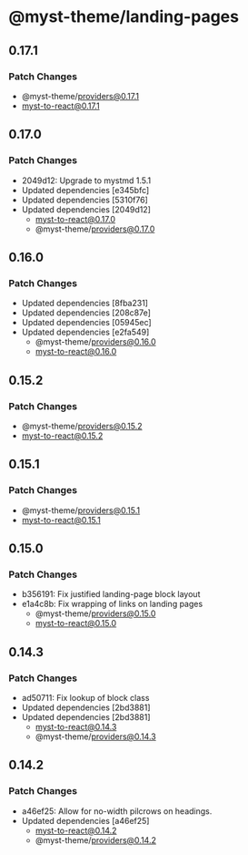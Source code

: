 # @myst-theme/landing-pages

## 0.17.1

### Patch Changes

- @myst-theme/providers@0.17.1
- myst-to-react@0.17.1

## 0.17.0

### Patch Changes

- 2049d12: Upgrade to mystmd 1.5.1
- Updated dependencies [e345bfc]
- Updated dependencies [5310f76]
- Updated dependencies [2049d12]
  - myst-to-react@0.17.0
  - @myst-theme/providers@0.17.0

## 0.16.0

### Patch Changes

- Updated dependencies [8fba231]
- Updated dependencies [208c87e]
- Updated dependencies [05945ec]
- Updated dependencies [e2fa549]
  - @myst-theme/providers@0.16.0
  - myst-to-react@0.16.0

## 0.15.2

### Patch Changes

- @myst-theme/providers@0.15.2
- myst-to-react@0.15.2

## 0.15.1

### Patch Changes

- @myst-theme/providers@0.15.1
- myst-to-react@0.15.1

## 0.15.0

### Patch Changes

- b356191: Fix justified landing-page block layout
- e1a4c8b: Fix wrapping of links on landing pages
  - @myst-theme/providers@0.15.0
  - myst-to-react@0.15.0

## 0.14.3

### Patch Changes

- ad50711: Fix lookup of block class
- Updated dependencies [2bd3881]
- Updated dependencies [2bd3881]
  - myst-to-react@0.14.3
  - @myst-theme/providers@0.14.3

## 0.14.2

### Patch Changes

- a46ef25: Allow for no-width pilcrows on headings.
- Updated dependencies [a46ef25]
  - myst-to-react@0.14.2
  - @myst-theme/providers@0.14.2
